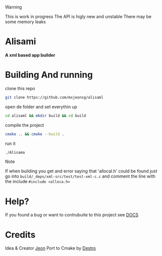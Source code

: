 
> [!WARNING]
>
> This is work in progress
> The API is higly new and unstable
> There may be some memory leaks

# Alisami

**A xml based app builder**

# Building And running

clone this repo 

``` bash
git clone https://github.com/mxjeonsg/alisaml
```
open de folder and set everythin up
```bash
cd alisaml && mkdir build && cd build
```

compile the project
```bash
cmake .. && cmake --build .
```

run it
```bash
./Alisama
```

>[!NOTE]
>
> If when building you get and error saying that 'allocal.h' could be found
> just go into ```build/_deps/xml-src/test/test-xml-c.c```
> and comment the line with the include ```#include <alloca.h>```


# Help?
If you found a bug or want to contrubuite to this project
see [DOCS](DOCS/doc.md)


# Credits
Idea & Creator [Jeon](https://github.com/mxjeonsg)
Port to Cmake by [Destro](https://github.com/destroK503)

